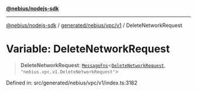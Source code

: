 [**@nebius/nodejs-sdk**](../../../../../README.md)

***

[@nebius/nodejs-sdk](../../../../../README.md) / [generated/nebius/vpc/v1](../README.md) / DeleteNetworkRequest

# Variable: DeleteNetworkRequest

> **DeleteNetworkRequest**: [`MessageFns`](../../../../../runtime/protos/core/interfaces/MessageFns.md)\<[`DeleteNetworkRequest`](../interfaces/DeleteNetworkRequest.md), `"nebius.vpc.v1.DeleteNetworkRequest"`\>

Defined in: src/generated/nebius/vpc/v1/index.ts:3182
